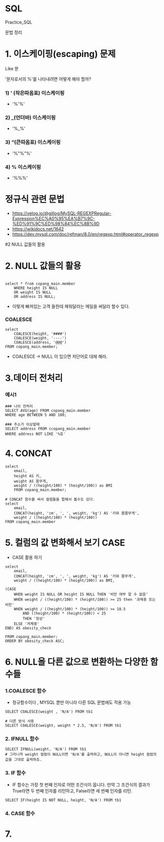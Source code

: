 # SQL
Practice_SQL

문법 정리


# 1. 이스케이핑(escaping) 문제
Like 문

'문자로서의 %'를 나타내려면 어떻게 해야 할까?

### 1) ' (작은따옴표) 이스케이핑 
- '%\'%'

### 2) _(언더바) 이스케이핑
- '%\_%'

### 3) “(큰따옴표) 이스케이핑
- '%\"%\"%'

### 4) % 이스케이핑
- '%\%%'


# 정규식 관련 문법
- https://velog.io/@gillog/MySQL-REGEXPRegular-Expression%EC%A0%95%EA%B7%9C-%ED%91%9C%ED%98%84%EC%8B%9D
- https://wikidocs.net/1642
- https://dev.mysql.com/doc/refman/8.0/en/regexp.html#operator_regexp


#2 NULL 값들의 활용

# 2. NULL 값들의 활용

```

select * from copang_main.member
    WHERE height IS NULL
    OR weight IS NULL
    OR address IS NULL;
```


- 이렇게 빠져있는 고객 들한테 채워달라는 메일을 써달라 할수 있다.

### COALESCE

```
select
    COALESCE(height, '####')
    COALESCE(weight, '----')
    COALESCE(address, '@@@')
FROM copang_main.member;
```

- COALESCE -> NULL 이 있으면 저단어로 대체 해라.


# 3.데이터 전처리

### 예시1

```
### 나이 전처리 
SELECT AVG(age) FROM copang_main.member
WHERE age BETWEEN 5 AND 100;

### 주소가 이상할때
SELECT address FROM ccopang_main.member
WHERE address NOT LIKE '%호'
```


# 4. CONCAT

```
select
    email,
    height AS 키,
    weight AS 몸무게,
    weight / ((height/100) * (height/100)) as BMI
    FROM copang_main.member;
    
# CONCAT 함수를 써서 컬럼들을 합해서 볼수도 있다.
select
    email,
    CONCAT(height, 'cm', ', ', weight, 'kg') AS '키와 몸몸무게',
    weight / ((height/100) * (height/100))
FROM copang_main.member
```
# 5. 컬럼의 값 변화해서 보기  CASE
- CASE 활용 하기

```
select
    email,
    CONCAT(height, 'cm', ', ', weight, 'kg') AS '키와 몸무게',
    weight / ((height/100) * (height/100)) as BMI,
    
(CASE
    WHEN weight IS NULL OR height IS NULL THEN '비만 여부 알 수 없음'
    WHEN weight / ((height/100) * (height/100)) >= 25 then '과체중 또는 비만'
    WHEN weight / ((height/100) * (height/100)) >= 18.5
        AND ((height/100) * (height/100)) < 25
        THEN '정상'
    ELSE '저체중'
END) AS obesity_check

FROM copang_main.member;
ORDER BY obesity_check ASC;
```

# 6. NULL을 다른 값으로 변환하는 다양한 함수들

### 1.COALESCE 함수
- 정규함수이다 , MYSQL 뿐만 아니라 다른 SQL 문법에도 적용 가능

```
SELECT COALESCE(weight , 'N/A') FROM tb1

# 다른 방식 사용
SELECT COALESCE(weight, weight * 2.5, 'N/A') FROM tb1
```

### 2. IFNULL 함수
```
SELECT IFNULL(weight, 'N/A') FROM tb1
# 그러니까 weight 컬럼이 NULL이면 'N/A'를 출력하고, NULL이 아니면 height 컬럼의 값을 그대로 출력하죠.
```

### 3. IF 함수
- IF 함수는 가장 첫 번째 인자로 어떤 조건식이 옵니다. 만약 그 조건식의 결과가 True라면 두 번째 인자를 리턴하고, False라면 세 번째 인자를 리턴.

```
SELECT IF(height IS NOT NULL, height, 'N/A') FROM tb1
```
### 4. CASE 함수

# 7. 


